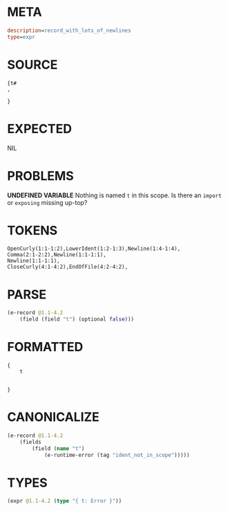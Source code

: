 # META
~~~ini
description=record_with_lots_of_newlines
type=expr
~~~
# SOURCE
~~~roc
{t#
,

}
~~~
# EXPECTED
NIL
# PROBLEMS
**UNDEFINED VARIABLE**
Nothing is named `t` in this scope.
Is there an `import` or `exposing` missing up-top?

# TOKENS
~~~zig
OpenCurly(1:1-1:2),LowerIdent(1:2-1:3),Newline(1:4-1:4),
Comma(2:1-2:2),Newline(1:1-1:1),
Newline(1:1-1:1),
CloseCurly(4:1-4:2),EndOfFile(4:2-4:2),
~~~
# PARSE
~~~clojure
(e-record @1.1-4.2
	(field (field "t") (optional false)))
~~~
# FORMATTED
~~~roc
{
	t


}
~~~
# CANONICALIZE
~~~clojure
(e-record @1.1-4.2
	(fields
		(field (name "t")
			(e-runtime-error (tag "ident_not_in_scope")))))
~~~
# TYPES
~~~clojure
(expr @1.1-4.2 (type "{ t: Error }"))
~~~

